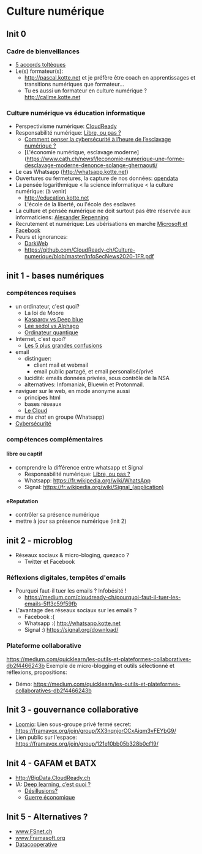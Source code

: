 # Culture numérique
## Init 0
### Cadre de bienveillances
* [5 accords toltèques](https://medium.com/lean-design/le-5-%C3%A8me-accord-tolt%C3%A8que-a8fd2838f322)
* Le(s) formateur(s): 
  * http://pascal.kotte.net et je préfère être coach en apprentissages et transitions numériques que formateur...
  * Tu es aussi un formateur en culture numérique ? http://callme.kotte.net

### Culture numérique vs éducation informatique
* Perspectivisme numérique: [CloudReady](https://medium.com/cloudready-ch/cloudready-ch-cest-quoi-b1f14327143a)
* Responsabilité numérique: [Libre, ou pas ?](https://medium.com/cloudready-ch/cest-quoi-les-creative-commons-et-open-c-est-pour-ouvrir-quoi-90e050c650b3)
  * [Comment penser la cybersécurité à l’heure de l’esclavage numérique ?](https://blogs.letemps.ch/solange-ghernaouti/2019/06/24/comment-penser-la-cybersecurite-a-lheure-de-lesclavage-numerique/)
  * [L'économie numérique, esclavage moderne](https://www.cath.ch/newsf/leconomie-numerique-une-forme-desclavage-moderne-denonce-solange-ghernaouti/
* Le cas Whatsapp (http://whatsapp.kotte.net)
* Ouvertures ou  fermetures, la capture de nos données: [opendata](https://medium.com/cloudready-ch/open-data-shared-data-44a0e50b87c3)
* La pensée logarithmique < la science informatique < la culture numérique: (à venir)
  * http://education.kotte.net 
  * L'école de la liberté, ou l'école des esclaves
* La culture et pensée numérique ne doit surtout pas être réservée aux informaticiens: [Alexander Repenning](https://medium.com/cloudready-ch/la-pens%C3%A9e-informatique-ou-computationnelle-9172cf1628a1)
* Recrutement et numérique: Les ubérisations en marche [Microsoft et Facebook](https://medium.com/cloudready-ch/microsoft-et-facebook-8f1f72dd3805)
* Peurs et ignorances: 
  * [DarkWeb](https://medium.com/cloudready-ch/quest-ce-que-le-dark-web-le-bon-et-le-mauvais-du-coin-le-plus-priv%C3%A9-d-internet-a3f877e56c99)
  * https://github.com/CloudReady-ch/Culture-numerique/blob/master/InfoSecNews2020-1FR.pdf

## init 1 - bases numériques
### compétences requises
* un ordinateur, c'est quoi?
  * La loi de Moore
  * [Kasparov vs Deep blue](https://medium.com/chatbot-ch/il-y-a-20-ans-le-11-mai-pass%C3%A9-4992e5611e8d)
  * [Lee sedol vs Alphago](https://medium.com/chatbot-ch/alphago-a-battu-lhumain-au-go-81933f319666#393d)
  * [Ordinateur quantique](https://medium.com/cloudready-ch/ce-qui-minqui%C3%A8te-vraiment-avec-les-ordinateurs-quantiques-304f77d30cf7)
* Internet, c'est quoi?
  * [Les 5 plus grandes confusions](https://blog.liberetonordi.com/index.php?post/5-confusions)
* email
  * distinguer: 
    * client mail et webmail
    * email public partagé, et email personalisé/privé
  * lucidité: emails données privées, sous contrôle de la NSA
  * alternatives: Infomaniak, Bluewin et Protonmail.
* naviguer sur le web, en mode anonyme aussi
  * principes html
  * bases réseaux
  * [Le Cloud](https://medium.com/cloudready-ch/cest-quoi-iaas-paas-et-saas-le-cloud-c169451d73bc)
* mur de *chat* en groupe (Whatsapp)
* [Cybersécurité](https://medium.com/cloudready-ch/internet-et-la-s%C3%A9curit%C3%A9-f0cd27a14408)

### compétences complémentaires
#### libre ou captif
* comprendre la différence entre whatsapp et Signal
  * Responsabilité numérique: [Libre, ou pas ?](https://medium.com/cloudready-ch/cest-quoi-les-creative-commons-et-open-c-est-pour-ouvrir-quoi-90e050c650b3)
  * Whatsapp: https://fr.wikipedia.org/wiki/WhatsApp
  * Signal: https://fr.wikipedia.org/wiki/Signal_(application)
#### eReputation  
* contrôler sa présence numérique
* mettre à jour sa présence numérique (init 2)

## init 2 - microblog
* Réseaux sociaux & micro-bloging, quezaco ?
  * Twitter et Facebook

### Réflexions digitales, tempêtes d'emails
* Pourquoi faut-il tuer les emails ? Infobésité ! 
  * https://medium.com/cloudready-ch/pourquoi-faut-il-tuer-les-emails-5ff3c59f59fb
* L'avantage des réseaux sociaux sur les emails ?
  * Facebook :(
  * Whatsapp :( http://whatsapp.kotte.net
  * Signal :) https://signal.org/download/

### Plateforme collaborative
https://medium.com/quicklearn/les-outils-et-plateformes-collaboratives-db2f4466243b
Exemple de micro-blogging et outils sélectionné et réflexions, propositions:
* Démo: https://medium.com/quicklearn/les-outils-et-plateformes-collaboratives-db2f4466243b


## Init 3 - gouvernance collaborative
* [Loomio](https://fr.wikipedia.org/wiki/Loomio): Lien sous-groupe privé fermé secret: https://framavox.org/join/group/XX3nqnjorCCxAiqm3vFEYbG9/
* Lien public sur l'espace: https://framavox.org/join/group/121e10bb05b328b0cf19/


## Init 4 - GAFAM et BATX
* http://BigData.CloudReady.ch
* IA: [Deep learning, c’est quoi ?](https://medium.com/chatbot-ch/deep-learning-cest-quoi-437acfdf5630)
  * [Désillusions?](https://medium.com/chatbot-ch/deep-learning-d%C3%A9sillusions-ea049764eae5)
  * [Guerre économique](https://medium.com/chatbot-ch/gouvernance-et-ia-706711a5ddac)
  
## Init 5 - Alternatives ?
* www.FSnet.ch
* www.Framasoft.org
* [Datacooperative](https://medium.com/cloudready-ch/datacooperative-47c0a6b7fced)
